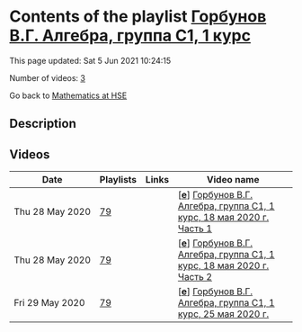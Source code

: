 # Contents of the playlist [Горбунов В.Г. Алгебра, группа С1, 1 курс](https://www.youtube.com/playlist?list=PLq3E5oubNNoB57zw61CE-77dLgGLoyMNC)

This page updated: Sat 5 Jun 2021 10:24:15

Number of videos: [3](#videos)

Go back to [Mathematics at HSE](../README.md)

## Description



## Videos

|Date|Playlists|Links|Video name|
|---|---|---|---|
| Thu&nbsp;28&nbsp;May&nbsp;2020 | [79](../playlists/79 "Горбунов В.Г. Алгебра, группа С1, 1 курс") |  | [[**e**](https://studio.youtube.com/video/LOp8Ah1OpmE/edit "Edit")] [Горбунов В.Г. Алгебра, группа С1, 1 курс, 18 мая 2020 г. Часть 1](https://www.youtube.com/watch?v=LOp8Ah1OpmE&list=PLq3E5oubNNoB57zw61CE-77dLgGLoyMNC) |
| Thu&nbsp;28&nbsp;May&nbsp;2020 | [79](../playlists/79 "Горбунов В.Г. Алгебра, группа С1, 1 курс") |  | [[**e**](https://studio.youtube.com/video/y6gj8mNn3Cs/edit "Edit")] [Горбунов В.Г. Алгебра, группа С1, 1 курс, 18 мая 2020 г. Часть 2](https://www.youtube.com/watch?v=y6gj8mNn3Cs&list=PLq3E5oubNNoB57zw61CE-77dLgGLoyMNC) |
| Fri&nbsp;29&nbsp;May&nbsp;2020 | [79](../playlists/79 "Горбунов В.Г. Алгебра, группа С1, 1 курс") |  | [[**e**](https://studio.youtube.com/video/Pnce_E0GJHI/edit "Edit")] [Горбунов В.Г. Алгебра, группа С1, 1 курс, 25 мая 2020 г.](https://www.youtube.com/watch?v=Pnce_E0GJHI&list=PLq3E5oubNNoB57zw61CE-77dLgGLoyMNC) |
